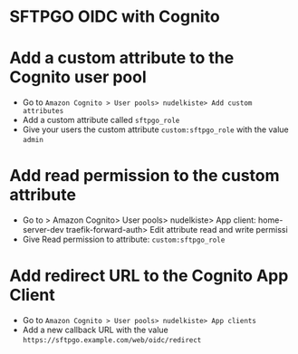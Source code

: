 # SFTPGO OIDC with Cognito

# Add a custom attribute to the Cognito user pool

- Go to ```Amazon Cognito > User pools> nudelkiste> Add custom attributes```
- Add a custom attribute called ```sftpgo_role```
- Give your users the custom attribute ```custom:sftpgo_role``` with the value ```admin```


# Add read permission to the custom attribute
- Go to > Amazon Cognito> User pools> nudelkiste> App client: home-server-dev traefik-forward-auth> Edit attribute read and write permissi
- Give Read permission to attribute: ```custom:sftpgo_role``` 

# Add redirect URL to the Cognito App Client

- Go to ```Amazon Cognito > User pools> nudelkiste> App clients```
- Add a new callback URL with the value ```https://sftpgo.example.com/web/oidc/redirect```
